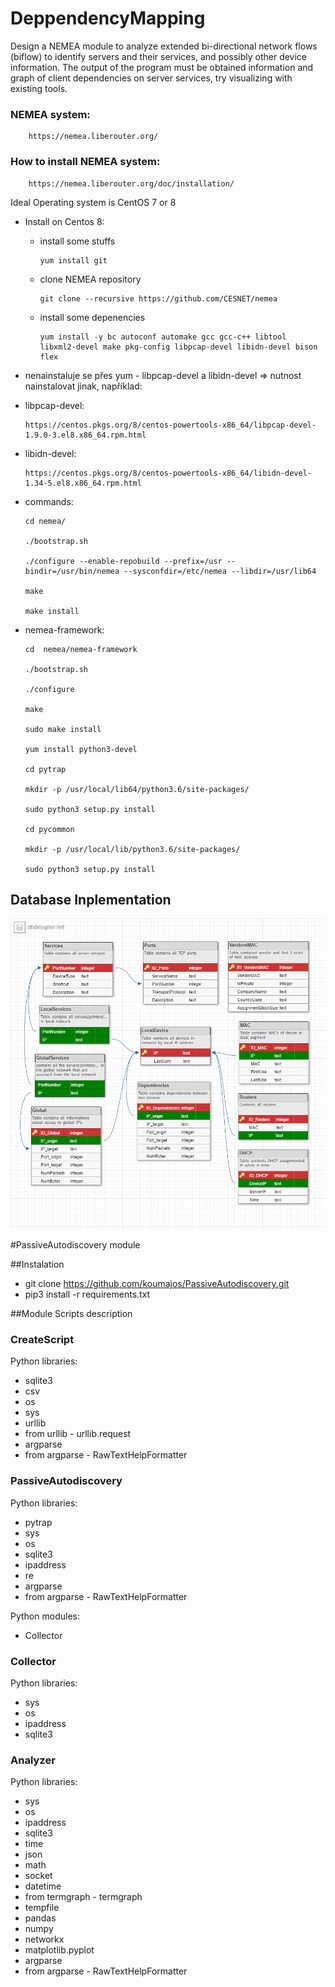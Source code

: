 # DeppendencyMapping
Design a NEMEA module to analyze extended bi-directional network flows (biflow) to identify servers and their services, and possibly other device information. 
The output of the program must be obtained information and graph of client dependencies on server services, try visualizing with existing tools.
### NEMEA system: 
        https://nemea.liberouter.org/
### How to install NEMEA system: 
        https://nemea.liberouter.org/doc/installation/

Ideal Operating system is CentOS 7 or 8
* Install on Centos 8:
  * install some stuffs
  
        yum install git

  * clone NEMEA repository

        git clone --recursive https://github.com/CESNET/nemea

  * install some depenencies

        yum install -y bc autoconf automake gcc gcc-c++ libtool libxml2-devel make pkg-config libpcap-devel libidn-devel bison flex

 * nenainstaluje se přes yum - libpcap-devel a libidn-devel
    => nutnost nainstalovat jinak, například:

  * libpcap-devel:

        https://centos.pkgs.org/8/centos-powertools-x86_64/libpcap-devel-1.9.0-3.el8.x86_64.rpm.html

  * libidn-devel:
 
        https://centos.pkgs.org/8/centos-powertools-x86_64/libidn-devel-1.34-5.el8.x86_64.rpm.html

  * commands:
        
        cd nemea/
        
        ./bootstrap.sh
        
        ./configure --enable-repobuild --prefix=/usr --bindir=/usr/bin/nemea --sysconfdir=/etc/nemea --libdir=/usr/lib64
        
        make
        
        make install

  * nemea-framework:
        
        cd  nemea/nemea-framework
        
        ./bootstrap.sh

        ./configure

        make

        sudo make install

        yum install python3-devel

        cd pytrap

        mkdir -p /usr/local/lib64/python3.6/site-packages/

        sudo python3 setup.py install

        cd pycommon

        mkdir -p /usr/local/lib/python3.6/site-packages/

        sudo python3 setup.py install

## Database Inplementation

![Database proposal](https://github.com/koumajos/DeppendencyMapping/blob/master/navrh_databaze.png)

#PassiveAutodiscovery module

##Instalation
* git clone https://github.com/koumajos/PassiveAutodiscovery.git
* pip3 install -r requirements.txt

##Module Scripts description

### CreateScript
Python libraries: 
* sqlite3
* csv
* os
* sys
* urllib
* from urllib - urllib.request
* argparse
* from argparse - RawTextHelpFormatter

### PassiveAutodiscovery
Python libraries: 
* pytrap
* sys
* os
* sqlite3
* ipaddress
* re
* argparse
* from argparse - RawTextHelpFormatter

Python modules:
* Collector

### Collector
Python libraries: 
* sys
* os
* ipaddress
* sqlite3

### Analyzer
Python libraries: 
* sys
* os
* ipaddress
* sqlite3
* time
* json
* math
* socket
* datetime
* from termgraph - termgraph
* tempfile
* pandas
* numpy
* networkx
* matplotlib.pyplot
* argparse
* from argparse - RawTextHelpFormatter

